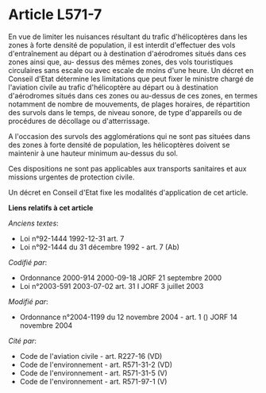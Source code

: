 # Article L571-7

En vue de limiter les nuisances résultant du trafic d'hélicoptères dans les zones à forte densité de population, il est
interdit d'effectuer des vols d'entraînement au départ ou à destination d'aérodromes situés dans ces zones ainsi que, au-
dessus des mêmes zones, des vols touristiques circulaires sans escale ou avec escale de moins d'une heure. Un décret en
Conseil d'Etat détermine les limitations que peut fixer le ministre chargé de l'aviation civile au trafic d'hélicoptère au
départ ou à destination d'aérodromes situés dans ces zones ou au-dessus de ces zones, en termes notamment de nombre de
mouvements, de plages horaires, de répartition des survols dans le temps, de niveau sonore, de type d'appareils ou de
procédures de décollage ou d'atterrissage.

A l'occasion des survols des agglomérations qui ne sont pas situées dans des zones à forte densité de population, les
hélicoptères doivent se maintenir à une hauteur minimum au-dessus du sol.

Ces dispositions ne sont pas applicables aux transports sanitaires et aux missions urgentes de protection civile.

Un décret en Conseil d'Etat fixe les modalités d'application de cet article.

**Liens relatifs à cet article**

_Anciens textes_:

  - Loi n°92-1444 1992-12-31 art. 7
  - Loi n°92-1444 du 31 décembre 1992 - art. 7 (Ab)

_Codifié par_:

  - Ordonnance 2000-914 2000-09-18 JORF 21 septembre 2000
  - Loi n°2003-591 2003-07-02 art. 31 I JORF 3 juillet 2003

_Modifié par_:

  - Ordonnance n°2004-1199 du 12 novembre 2004 - art. 1 () JORF 14 novembre 2004

_Cité par_:

  - Code de l'aviation civile - art. R227-16 (VD)
  - Code de l'environnement - art. R571-31-2 (VD)
  - Code de l'environnement - art. R571-31-5 (V)
  - Code de l'environnement - art. R571-97-1 (V)
